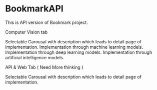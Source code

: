 # BookmarkAPI
This is API version of Bookmark project.

Computer Vision tab

Selectable Carousal with description which leads to detail page of implementation.
Implementation through machine learning models.
Implementation through deep learning models.
Implementation through artificial intelligence models.

API & Web Tab ( Need More thinking )

Selectable Carousal with description which leads to detail page of implementation.
